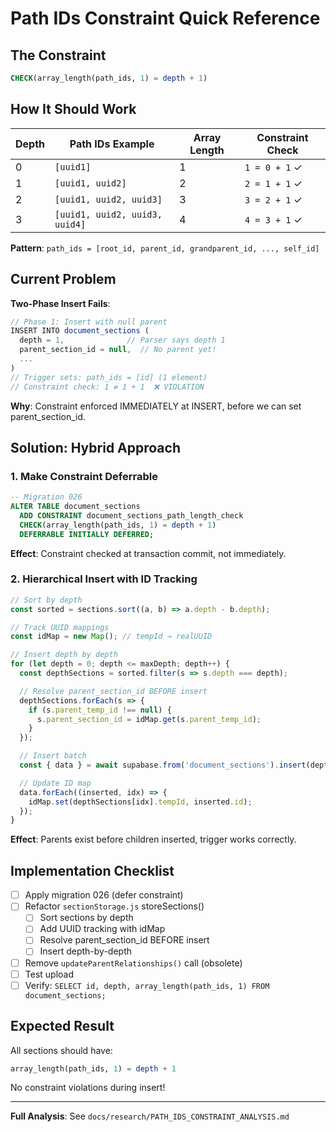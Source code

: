 # Path IDs Constraint Quick Reference

## The Constraint

```sql
CHECK(array_length(path_ids, 1) = depth + 1)
```

## How It Should Work

| Depth | Path IDs Example | Array Length | Constraint Check |
|-------|------------------|--------------|------------------|
| 0 | `[uuid1]` | 1 | `1 = 0 + 1` ✓ |
| 1 | `[uuid1, uuid2]` | 2 | `2 = 1 + 1` ✓ |
| 2 | `[uuid1, uuid2, uuid3]` | 3 | `3 = 2 + 1` ✓ |
| 3 | `[uuid1, uuid2, uuid3, uuid4]` | 4 | `4 = 3 + 1` ✓ |

**Pattern**: `path_ids = [root_id, parent_id, grandparent_id, ..., self_id]`

## Current Problem

**Two-Phase Insert Fails**:

```javascript
// Phase 1: Insert with null parent
INSERT INTO document_sections (
  depth = 1,              // Parser says depth 1
  parent_section_id = null,  // No parent yet!
  ...
)
// Trigger sets: path_ids = [id] (1 element)
// Constraint check: 1 ≠ 1 + 1  ❌ VIOLATION
```

**Why**: Constraint enforced IMMEDIATELY at INSERT, before we can set parent_section_id.

## Solution: Hybrid Approach

### 1. Make Constraint Deferrable

```sql
-- Migration 026
ALTER TABLE document_sections
  ADD CONSTRAINT document_sections_path_length_check
  CHECK(array_length(path_ids, 1) = depth + 1)
  DEFERRABLE INITIALLY DEFERRED;
```

**Effect**: Constraint checked at transaction commit, not immediately.

### 2. Hierarchical Insert with ID Tracking

```javascript
// Sort by depth
const sorted = sections.sort((a, b) => a.depth - b.depth);

// Track UUID mappings
const idMap = new Map(); // tempId → realUUID

// Insert depth by depth
for (let depth = 0; depth <= maxDepth; depth++) {
  const depthSections = sorted.filter(s => s.depth === depth);

  // Resolve parent_section_id BEFORE insert
  depthSections.forEach(s => {
    if (s.parent_temp_id !== null) {
      s.parent_section_id = idMap.get(s.parent_temp_id);
    }
  });

  // Insert batch
  const { data } = await supabase.from('document_sections').insert(depthSections);

  // Update ID map
  data.forEach((inserted, idx) => {
    idMap.set(depthSections[idx].tempId, inserted.id);
  });
}
```

**Effect**: Parents exist before children inserted, trigger works correctly.

## Implementation Checklist

- [ ] Apply migration 026 (defer constraint)
- [ ] Refactor `sectionStorage.js` storeSections()
  - [ ] Sort sections by depth
  - [ ] Add UUID tracking with idMap
  - [ ] Resolve parent_section_id BEFORE insert
  - [ ] Insert depth-by-depth
- [ ] Remove `updateParentRelationships()` call (obsolete)
- [ ] Test upload
- [ ] Verify: `SELECT id, depth, array_length(path_ids, 1) FROM document_sections;`

## Expected Result

All sections should have:
```sql
array_length(path_ids, 1) = depth + 1
```

No constraint violations during insert!

---

**Full Analysis**: See `docs/research/PATH_IDS_CONSTRAINT_ANALYSIS.md`
